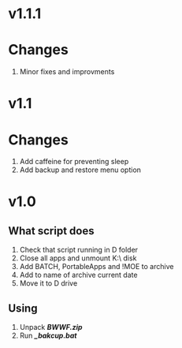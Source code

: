 # v1.1.1
# Changes
1. Minor fixes and improvments

# v1.1
# Changes
1. Add caffeine for preventing sleep
2. Add backup and restore menu option

# v1.0
## What script does
1. Check that script running in D folder
2. Close all apps and unmount K:\ disk
3. Add BATCH, PortableApps and !MOE to archive
4. Add to name of archive current date
5. Move it to D drive

## Using
1. Unpack ***BWWF.zip***
2. Run ***_bakcup.bat***
